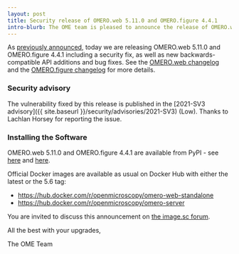 ```yaml
---
layout: post
title: Security release of OMERO.web 5.11.0 and OMERO.figure 4.4.1
intro-blurb: The OME team is pleased to announce the release of OMERO.web 5.11.0
---
```


As [previously announced](https://forum.image.sc/t/57934), today we are
releasing OMERO.web 5.11.0 and OMERO.figure 4.4.1 including a security fix,
as well as new backwards-compatible API additions and bug fixes. See the [OMERO.web changelog](https://github.com/ome/omero-web/blob/v5.11.0/CHANGELOG.md) and the [OMERO.figure changelog](https://github.com/ome/omero-figure/blob/v4.4.1/CHANGELOG.md) for more details.

### Security advisory

The vulnerability fixed by this release is published in the 
[2021-SV3 advisory]({{ site.baseurl }}/security/advisories/2021-SV3) (Low). Thanks to Lachlan Horsey for reporting the issue.


### Installing the Software

OMERO.web 5.11.0 and OMERO.figure 4.4.1 are available from PyPI - see 
[here](https://pypi.org/project/omero-web/5.11.0/) and [here](https://pypi.org/project/omero-figure/4.4.1/).

Official Docker images are available as usual on Docker Hub with either
the latest or the 5.6 tag:

* <https://hub.docker.com/r/openmicroscopy/omero-web-standalone>
* <https://hub.docker.com/r/openmicroscopy/omero-server>

You are invited to discuss this announcement on
[the image.sc forum](https://forum.image.sc/tags/c/data-management/29/omero).

All the best with your upgrades,

The OME Team

